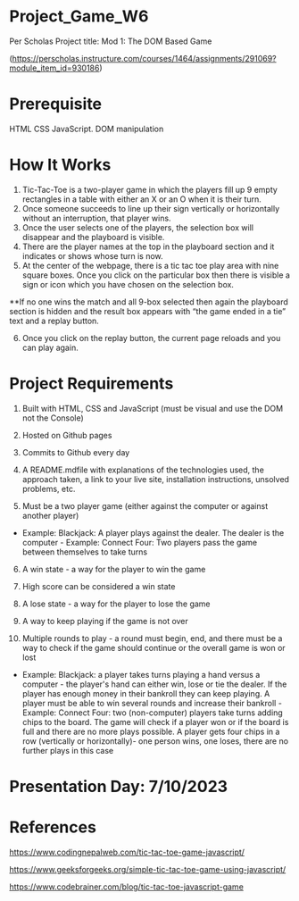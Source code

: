# Project_Game_W6

Per Scholas Project title: Mod 1: The DOM Based Game 

(https://perscholas.instructure.com/courses/1464/assignments/291069?module_item_id=930186)

# Prerequisite 

HTML
CSS 
JavaScript.
DOM manipulation

# How It Works

1) Tic-Tac-Toe is a two-player game in which the players fill up 9 empty rectangles in a table with either an X or an O when it is their turn.
2) Once someone succeeds to line up their sign vertically or horizontally without an interruption, that player wins.
3) Once the user selects one of the players, the selection box will disappear and the playboard is visible.
4) There are the player names at the top in the playboard section and it indicates or shows whose turn is now.
5) At the center of the webpage, there is a tic tac toe play area with nine square boxes. Once you click on the particular box then there is visible a sign or icon which you have chosen on the selection box.
   
**If no one wins the match and all 9-box selected then again the playboard section is hidden and the result box appears with “the game ended in a tie” text and a replay button.

6) Once you click on the replay button, the current page reloads and you can play again.
   
# Project Requirements

1) Built with HTML, CSS and JavaScript (must be visual and use the DOM not the Console)

2) Hosted on Github pages

3) Commits to Github every day

4) A README.mdfile with explanations of the technologies used, the approach taken, a link to your live site, installation instructions, unsolved problems, etc.

5) Must be a two player game (either against the computer or against another player)
- Example: Blackjack: A player plays against the dealer. The dealer is the computer - Example: Connect Four: Two players pass the game between themselves to take turns

6) A win state - a way for the player to win the game

7) High score can be considered a win state

8) A lose state - a way for the player to lose the game

9) A way to keep playing if the game is not over

10) Multiple rounds to play - a round must begin, end, and there must be a way to check if the game should continue or the overall game is won or lost
- Example: Blackjack: a player takes turns playing a hand versus a computer - the player's hand can either win, lose or tie the dealer. If the player has enough money in their bankroll they can keep playing. A player must be able to win several rounds and increase their bankroll - Example: Connect Four: two (non-computer) players take turns adding chips to the board. The game will check if a player won or if the board is full and there are no more plays possible. A player gets four chips in a row (vertically or horizontally)- one person wins, one loses, there are no further plays in this case

# Presentation Day: 7/10/2023

# References

https://www.codingnepalweb.com/tic-tac-toe-game-javascript/

https://www.geeksforgeeks.org/simple-tic-tac-toe-game-using-javascript/

https://www.codebrainer.com/blog/tic-tac-toe-javascript-game
